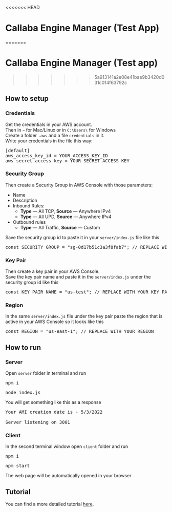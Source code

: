 <<<<<<< HEAD
# Callaba Engine Manager (Test App)
=======
# Callaba Engine Manager (Test app)
>>>>>>> 5a913141a2e08e41bae9b3420d031c014f63792c
<h2>How to setup</h2>

<h3>Credentials</h3>
Get the credentials in your AWS account.<br>
Then in <code>~</code> for Mac/Linux or in <code>C:\Users\<USER_NAME></code> for Windows<br>
Create a folder <code>.aws</code> and a file <code>credentials</code> in it.<br>
Write your credentials in the file this way: 
<pre>
[default]
aws_access_key_id = YOUR_ACCESS_KEY_ID
aws_secret_access_key = YOUR_SECRET_ACCESS_KEY
</pre>

<h3>Security Group</h3>

Then create a Security Group in AWS Console with those parameters: 
<ul>
    <li>Name</li>
    <li>Description</li>
    <li>Inbound Rules:
        <ul>
            <li><b>Type</b> — All TCP, <b>Source</b> — Anywhere IPv4 </li>
            <li><b>Type</b> — All UPD, <b>Source</b> — Anywhere IPv4</li>
        </ul>
    </li>
    <li>Outbound rules
        <ul>
            <li><b>Type</b> — All Traffic, <b>Source</b> — Custom</li>
        </ul>
    </li>
</ul>

Save the security group id to paste it in your <code>server/index.js</code> file like this
<pre>const SECURITY_GROUP = "sg-0d17b51c3a3f8fab7"; // REPLACE WITH YOUR SECURITY GROUP ID</pre>

<h3>Key Pair</h3>
Then create a key pair in your AWS Console.<br>
Save the key pair name and paste it in the <code>server/index.js</code> under the security group id like this
<pre>const KEY_PAIR_NAME = "us-test"; // REPLACE WITH YOUR KEY PAIR NAME</pre>
<h3>Region</h3>
In the same <code>server/index.js</code> file under the key pair paste the region that is active in your AWS Console so it looks like this
<pre>const REGION = "us-east-1"; // REPLACE WITH YOUR REGION</pre>

<h2>How to run</h2>
<h3>Server</h3>
Open <code>server</code> folder in terminal and run
<pre>npm i</pre>
<pre>node index.js</pre>

You will get something like this as a response

<pre>Your AMI creation date is - 5/3/2022

Server listening on 3001</pre>

<h3>Client</h3>
In the second terminal window open <code>client</code> folder and run

<pre>npm i</pre>
<pre>npm start</pre>

The web page will be automatically opened in your browser

<h2>Tutorial</h2>
You can find a more detailed tutorial <a href='https://callabacloud.medium.com/creating-a-test-app-to-manage-callaba-engine-on-aws-using-a-restful-api-90947a3feb08'>here</a>.
